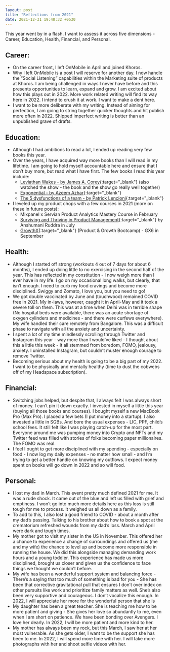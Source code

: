 ```yaml
---
layout: post
title: "Reflections from 2021"
date: 2021-12-31 19:40:32 +0530
---
```


This year went by in a flash. I want to assess it across five dimensions - Career, Education, Health, Financial, and Personal.

## Career:

- On the career front, I left OnMobile in April and joined Khoros.
- Why I left OnMobile is a post I will reserve for another day. I now handle the “Social Listening” capabilities within the Marketing suite of products at Khoros. I am being challenged in ways I never have before and this presents opportunities to learn, expand and grow. I am excited about how this plays out in 2022. More work related writing will find its way here in 2022. I intend to crush it at work. I want to make a dent here.
- I want to be more deliberate with my writing. Instead of aiming for perfection, I am going to string together quicker thoughts and hit publish more often in 2022. Shipped imperfect writing is better than an unpublished grave of drafts.

## Education:

- Although I had ambitions to read a lot, I ended up reading very few books this year.
- Over the years, I have acquired way more books than I will read in my lifetime. I am going to hold myself accountable here and ensure that I don’t buy more, but read what I have first. The few books I read this year include:
  - [Leviathan Wakes - by James A. Corey](https://www.amazon.in/Leviathan-Wakes-Expanse-James-Corey/dp/0316129089/){:target="\_blank"} (also watched the show - the book and the show go really well together)
  - [Exponential - by Azeem Azhar](https://www.amazon.in/Exponential-accelerating-technology-transforming-business/dp/1847942911/ref=sr_1_1?crid=16Q6PKVDAU790&keywords=azeem+azhar&qid=1640973299&sprefix=azeem+azhar%2Caps%2C310&sr=8-1){:target="\_blank"}
  - [The 5 dysfunctions of a team - by Patrick Lencioni](https://www.amazon.in/Five-Dysfunctions-Team-Leadership-Lencioni-ebook/dp/B006960LQW/ref=sr_1_1_sspa?keywords=five+dysfunctions+of+a+team+book&qid=1640973337&sprefix=five+dy%2Caps%2C321&sr=8-1-spons&psc=1&spLa=ZW5jcnlwdGVkUXVhbGlmaWVyPUExSzYzNlMzMzRXNk5NJmVuY3J5cHRlZElkPUEwODk4NDY4MkhaSUkxNjBZUVI2TiZlbmNyeXB0ZWRBZElkPUEwMTg1MzY4MTU3RVVSMUY4R1gwOSZ3aWRnZXROYW1lPXNwX2F0ZiZhY3Rpb249Y2xpY2tSZWRpcmVjdCZkb05vdExvZ0NsaWNrPXRydWU=){:target="\_blank"}
- I leveled up my product chops with a few courses in 2021 (more on these in future posts):
  - Mixpanel x Servian Product Analytics Mastery Course in February
  - [Surviving and Thriving in Product Management](https://maven.com/anshumani/midcareer-product-management){:target="\_blank"} by Anshumani Ruddra in July
  - [GrowthX](https://www.growthx.club/){:target="\_blank"} (Product & Growth Bootcamp) - GX6 in September

## Health:

- Although I started off strong (workouts 4 out of 7 days for about 6 months), I ended up doing little to no exercising in the second half of the year. This has reflected in my constitution - I now weigh more than I ever have in my life. I go on my occasional long walks, but clearly, that isn’t enough. I need to curb my food cravings and become more disciplined. Swiggy and Zomato, I love you, but you need to go!
- We got double vaccinated by June and (touchwood) remained COVID free in 2021. My in-laws, however, caught it in April-May and it took a severe toll on them. This was at a time when Delhi was in terrible shape (No hospital beds were available, there was an acute shortage of oxygen cylinders and medicines - and there were curfews everywhere). My wife handled their care remotely from Bangalore. This was a difficult phase to navigate with all the anxiety and uncertainty.
- I spent a lot of my time mindlessly scrolling through Twitter and Instagram this year - way more than I would’ve liked - I thought about this a little this week - It all stemmed from boredom, FOMO, jealousy, anxiety. I uninstalled Instagram, but couldn’t muster enough courage to remove Twitter.
- Becoming serious about my health is going to be a big part of my 2022. I want to be physically and mentally healthy (time to dust the cobwebs off of my Headspace subscription).

## Financial:

- Switching jobs helped, but despite that, I always felt I was always short of money. I can’t pin it down exactly. I invested in myself a little this year (buying all those books and courses). I bought myself a new MacBook Pro (Max Pro). I placed a few bets (I put money into a startup). I also invested a little in SGBs. And bore the usual expenses - LIC, PPF, child’s school fees. It still felt like I was playing catch-up for the most part. Everyone around me was pumping money into Crypto and NFTs and my Twitter feed was filled with stories of folks becoming paper millionaires. The FOMO was real.
- I feel I ought to get more disciplined with my spending - especially on food - I now log my daily expenses - no matter how small - and I’m trying to get a better handle on knowing my outflows. I expect money spent on books will go down in 2022 and so will food.

## Personal:

- I lost my dad in March. This event pretty much defined 2021 for me. It was a rude shock. It came out of the blue and left us filled with grief and emptiness. I won’t go into much more details here as this loss is still tough for me to process. It weighed us all down as a family.
- To add to this, I also lost a good friend to COVID - about a month after my dad’s passing. Talking to his brother about how to book a spot at the crematorium refreshed wounds from my dad’s loss. March and April were dark and tough times.
- My mother got to visit my sister in the US in November. This offered her a chance to experience a change of surroundings and offered us (me and my wife) the chance to level up and become more responsible in running the house. We did this alongside managing demanding work hours and a young toddler. This experience has made us more disciplined, brought us closer and given us the confidence to face things we thought we couldn’t before.
- My wife has been a wonderful support system and balancing force - There’s a saying that too much of something is bad for you - She has been that corrective gravitational pull that ensures I don’t over index on other pursuits like work and prioritize family matters as well. She’s also been very supportive and courageous. I don’t vocalize this enough. In 2022, I will appreciate her more for the wonderful person that she is
- My daughter has been a great teacher. She is teaching me how to be more patient and giving - She gives her love so abundantly to me, even when I am short on patience. We have been bonding over Avengers. I love her dearly. In 2022, I will be more patient and more kind to her.
- My mother has always been my rock, but this March, I saw her at her most vulnerable. As she gets older, I want to be the support she has been to me. In 2022, I will spend more time with her. I will take more photographs with her and shoot selfie videos with her.
